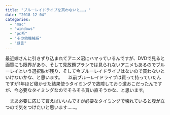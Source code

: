 ```yaml
---
title: "ブルーレイドライブを買わないと……。"
date: "2018-12-04"
categories: 
  - "mac"
  - "windows"
  - "pc系"
  - "その他機械系"
  - "戯言"
---
```


最近嫁さんに引きずり込まれてアニメ沼にハマっているんですが、DVDで見ると画質にも限界があり、そして見放題プランでは見られないアニメもあるのでブルーレイという選択肢が残り、そして今ブルーレイドライブはないので買わないといけないかな、と思います。 　以前ブルーレイドライブは買って持っていたんですが1年ほど寝かせた結果使うタイミングで故障しており激おこだったんですが、今必要なタイミングなのでそろそろ買い直そうかな、と思います。

　まあ必要に応じて買えばいいんですが必要なタイミングで壊れていると腹が立つので気をつけたいと思います……。
